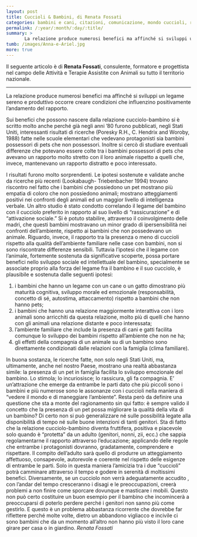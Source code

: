 ```yaml
---
layout: post
title: Cuccioli & Bambini, di Renata Fossati
categories: bambini e cani, citazioni, comunicazione, mondo cuccioli, relazione
permalink: /:year/:month/:day/:title/
summary: >
       La relazione produce numerosi benefici ma affinché si sviluppi un legame sereno e produttivo occorre creare condizioni che influenzino positivamente l’andamento del rapporto.
tumb: /images/Anna-e-Ariel.jpg
more: true
---
```

Il seguente articolo è di **Renata Fossati**, consulente, formatore e progettista nel campo delle Attività e Terapie Assistite con Animali su tutto il territorio nazionale.

<hr>

La relazione produce numerosi benefici ma affinché si sviluppi un legame sereno e produttivo occorre creare condizioni che influenzino positivamente l’andamento del rapporto.

Sui benefici che possono nascere dalla relazione cucciolo-bambino si è scritto molto anche perché già negli anni ’80 furono pubblicati, negli Stati Uniti, interessanti risultati di ricerche (Poresky R.H., C. Hendrix and Woroby, 1988) fatte nelle scuole elementari che vedevano protagonisti sia bambini possessori di pets che non possessori. Inoltre si cercò di studiare eventuali differenze che potevano essere colte tra i bambini possessori di pets che avevano un rapporto molto stretto con il loro animale rispetto a quelli che, invece, mantenevano un rapporto distratto e poco interessato.

I risultati furono molto sorprendenti. Le ipotesi sostenute e validate anche da ricerche più recenti (Lookabaugh- Triebenbacher 1994) trovano riscontro nel fatto che i bambini che possiedono un pet mostrano più empatia di coloro che non possiedono animali; mostrano atteggiamenti positivi nei confronti degli animali ed un maggior livello di intelligenza verbale. Un altro studio è stato condotto correlando il legame del bambino con il cucciolo preferito in rapporto al suo livello di “rassicurazione” e di “attivazione sociale.” Si è potuto stabilire, attraverso il coinvolgimento delle madri, che questi bambini mostravano un minor grado di ipersensibilità nei confronti dell’ambiente, rispetto ai bambini che non possedevano un animale. Riguardo, invece, il rapporto tra la presenza o meno di cuccioli rispetto alla qualità dell’ambiente familiare nelle case con bambini, non si sono riscontrate differenze sensibili. Tuttavia l’ipotesi che il legame con l’animale, fortemente sostenuta da significative scoperte, possa portare benefici nello sviluppo sociale ed intellettuale del bambino, specialmente se associate proprio alla forza del legame fra il bambino e il suo cucciolo, è plausibile e sostenuta dalle seguenti ipotesi:

1. i bambini che hanno un legame con un cane o un gatto dimostrano più maturità cognitiva, sviluppo morale ed emozionale (responsabilità, concetto di sé, autostima, attaccamento) rispetto a bambini che non hanno pets;
2. i bambini che hanno una relazione maggiormente interattiva con i loro animali sono arricchiti da questa relazione, molto più di quelli che hanno con gli animali una relazione distante e poco interessata;
3. l’ambiente familiare che include la presenza di cani e gatti facilita comunque lo sviluppo dei bambini rispetto all’ambiente che non ne ha;
4. gli effetti della compagnia di un animale su di un bambino sono direttamente condizionati dalle relazioni con la famiglia (clima familiare).

In buona sostanza, le ricerche fatte, non solo negli Stati Uniti, ma, ultimamente, anche nel nostro Paese, mostrano una realtà abbastanza simile: la presenza di un pet in famiglia facilita lo sviluppo emozionale del bambino. Lo stimola; lo incuriosisce; lo rassicura, gli fa compagnia. E’ un’attrazione che emerge da entrambe le parti dato che più piccoli sono i bambini e più numerose sono le assonanze con i cuccioli nella maniera di “vedere il mondo e di maneggiare l’ambiente”. Resta però da definire una questione che sta a monte del ragionamento sin qui fatto: è sempre valido il concetto che la presenza di un pet possa migliorare la qualità della vita di un bambino? Di certo non si può generalizzare né sulle possibilità legate alla disponibilità di tempo né sulle buone intenzioni di tanti genitori. Sta di fatto che la relazione cucciolo-bambino diventa fruttifera, positiva e piacevole solo quando è “protetta” da un adulto (genitori, nonni, zii, ecc.) che sappia regolamentarne il rapporto attraverso l’educazione; applicando delle regole che entrambe i protagonisti dovranno, gradatamente, comprendere e rispettare. Il compito dell’adulto sarà quello di produrre un atteggiamento affettuoso, consapevole, autorevole e coerente nel rispetto delle esigenze di entrambe le parti. Solo in questa maniera l’amicizia tra i due “cuccioli” potrà camminare attraverso il tempo e godere in serenità di moltissimi benefici. Diversamente, se un cucciolo non verrà adeguatamente accudito , con l’andar del tempo cresceranno i disagi e le preoccupazioni, creerà problemi a non finire come sporcare dovunque e masticare i mobili. Questo non può certo costituire un buon esempio per il bambino che incomincerà a preoccuparsi di poterlo perdere perché i genitori non sanno più come gestirlo. E questo è un problema abbastanza ricorrente che dovrebbe far riflettere perché molte volte, dietro un abbandono vigliacco e incivile ci sono bambini che da un momento all’altro non hanno più visto il loro cane girare per casa o in giardino.
<cite>
  Renata Fossati
</cite>
